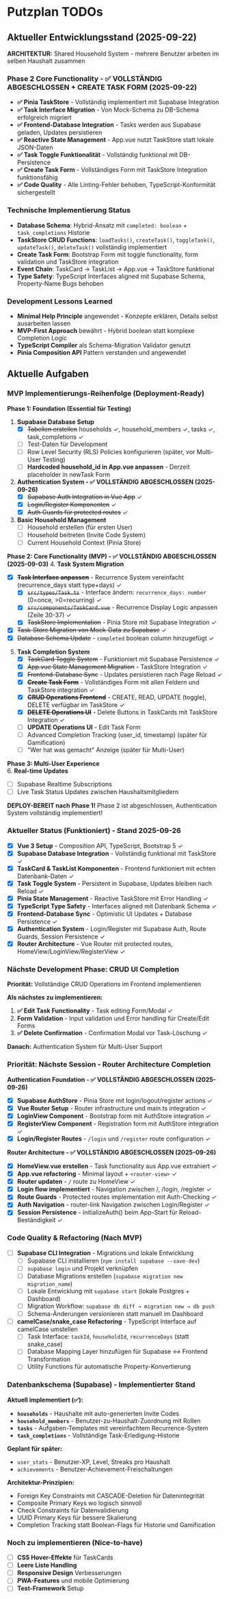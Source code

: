 # Putzplan TODOs

## Aktueller Entwicklungsstand (2025-09-22)

**ARCHITEKTUR:** Shared Household System - mehrere Benutzer arbeiten im selben Haushalt zusammen

### Phase 2 Core Functionality - ✅ VOLLSTÄNDIG ABGESCHLOSSEN + CREATE TASK FORM (2025-09-22)
- **✅ Pinia TaskStore** - Vollständig implementiert mit Supabase Integration
- **✅ Task Interface Migration** - Von Mock-Schema zu DB-Schema erfolgreich migriert  
- **✅ Frontend-Database Integration** - Tasks werden aus Supabase geladen, Updates persistieren
- **✅ Reactive State Management** - App.vue nutzt TaskStore statt lokale JSON-Daten
- **✅ Task Toggle Funktionalität** - Vollständig funktional mit DB-Persistence
- **✅ Create Task Form** - Vollständiges Form mit TaskStore Integration funktionsfähig
- **✅ Code Quality** - Alle Linting-Fehler behoben, TypeScript-Konformität sichergestellt

### Technische Implementierung Status
- **Database Schema**: Hybrid-Ansatz mit `completed: boolean` + `task_completions` Historie
- **TaskStore CRUD Functions**: `loadTasks()`, `createTask()`, `toggleTask()`, `updateTask()`, `deleteTask()` vollständig implementiert
- **Create Task Form**: Bootstrap Form mit toggle functionality, form validation und TaskStore integration
- **Event Chain**: TaskCard → TaskList → App.vue → TaskStore funktional
- **Type Safety**: TypeScript Interfaces aligned mit Supabase Schema, Property-Name Bugs behoben

### Development Lessons Learned
- **Minimal Help Principle** angewendet - Konzepte erklären, Details selbst ausarbeiten lassen
- **MVP-First Approach** bewährt - Hybrid boolean statt komplexe Completion Logic
- **TypeScript Compiler** als Schema-Migration Validator genutzt
- **Pinia Composition API** Pattern verstanden und angewendet

## Aktuelle Aufgaben

### MVP Implementierungs-Reihenfolge (Deployment-Ready)

**Phase 1: Foundation (Essential für Testing)**
1. **Supabase Database Setup**
   - [x] ~~Tabellen erstellen~~ households ✓, household_members ✓, tasks ✓, task_completions ✓
   - [ ] Test-Daten für Development
   - [ ] Row Level Security (RLS) Policies konfigurieren (später, vor Multi-User Testing)
   - [ ] **Hardcoded household_id in App.vue anpassen** - Derzeit placeholder in newTask Form

2. **Authentication System - ✅ VOLLSTÄNDIG ABGESCHLOSSEN (2025-09-26)**
   - [x] ~~Supabase Auth Integration in Vue App~~ ✓
   - [x] ~~Login/Register Komponenten~~ ✓
   - [x] ~~Auth Guards für protected routes~~ ✓

3. **Basic Household Management**
   - [ ] Household erstellen (für ersten User)
   - [ ] Household beitreten (Invite Code System)
   - [ ] Current Household Context (Pinia Store)

**Phase 2: Core Functionality (MVP) - ✅ VOLLSTÄNDIG ABGESCHLOSSEN (2025-09-03)**
4. **Task System Migration**
   - [x] ~~**Task Interface anpassen**~~ - Recurrence System vereinfacht (recurrence_days statt type+days) ✓
     - [x] ~~`src/types/Task.ts`~~ - Interface ändern: `recurrence_days: number` (0=once, >0=recurring) ✓
     - [x] ~~`src/components/TaskCard.vue`~~ - Recurrence Display Logic anpassen (Zeile 30-37) ✓
     - [x] ~~TaskStore Implementation~~ - Pinia Store mit Supabase Integration ✓
   - [x] ~~Task-Store Migration von Mock-Data zu Supabase~~ ✓
   - [x] ~~Database Schema Update~~ - `completed` boolean column hinzugefügt ✓

5. **Task Completion System** 
   - [x] ~~TaskCard Toggle System~~ - Funktioniert mit Supabase Persistence ✓
   - [x] ~~App.vue State Management Migration~~ - TaskStore Integration ✓
   - [x] ~~Frontend-Database Sync~~ - Updates persistieren nach Page Reload ✓
   - [x] ~~**Create Task Form**~~ - Vollständiges Form mit allen Feldern und TaskStore integration ✓
   - [x] ~~**CRUD Operations Frontend**~~ - CREATE, READ, UPDATE (toggle), DELETE verfügbar im TaskStore ✓
   - [x] ~~**DELETE Operations UI**~~ - Delete Buttons in TaskCards mit TaskStore Integration ✓
   - [ ] **UPDATE Operations UI** - Edit Task Form
   - [ ] Advanced Completion Tracking (user_id, timestamp) (später für Gamification)
   - [ ] "Wer hat was gemacht" Anzeige (später für Multi-User)

**Phase 3: Multi-User Experience**  
6. **Real-time Updates**
   - [ ] Supabase Realtime Subscriptions
   - [ ] Live Task Status Updates zwischen Haushaltsmitgliedern

**DEPLOY-BEREIT nach Phase 1!** Phase 2 ist abgeschlossen, Authentication System vollständig implementiert!

### Aktueller Status (Funktioniert) - Stand 2025-09-26
- [x] **Vue 3 Setup** - Composition API, TypeScript, Bootstrap 5 ✓
- [x] **Supabase Database Integration** - Vollständig funktional mit TaskStore ✓
- [x] **TaskCard & TaskList Komponenten** - Frontend funktioniert mit echten Datenbank-Daten ✓ 
- [x] **Task Toggle System** - Persistent in Supabase, Updates bleiben nach Reload ✓
- [x] **Pinia State Management** - Reactive TaskStore mit Error Handling ✓
- [x] **TypeScript Type Safety** - Interfaces aligned mit Datenbank Schema ✓
- [x] **Frontend-Database Sync** - Optimistic UI Updates + Database Persistence ✓
- [x] **Authentication System** - Login/Register mit Supabase Auth, Route Guards, Session Persistence ✓
- [x] **Router Architecture** - Vue Router mit protected routes, HomeView/LoginView/RegisterView ✓

### Nächste Development Phase: CRUD UI Completion
**Priorität:** Vollständige CRUD Operations im Frontend implementieren

**Als nächstes zu implementieren:**
1. **✅ Edit Task Functionality** - Task editing Form/Modal ✓
2. **Form Validation** - Input validation und Error handling für Create/Edit Forms
3. **✅ Delete Confirmation** - Confirmation Modal vor Task-Löschung ✓

**Danach:** Authentication System für Multi-User Support

### Priorität: Nächste Session - Router Architecture Completion

**Authentication Foundation - ✅ VOLLSTÄNDIG ABGESCHLOSSEN (2025-09-26)**
- [x] **Supabase AuthStore** - Pinia Store mit login/logout/register actions ✓
- [x] **Vue Router Setup** - Router infrastructure und main.ts integration ✓
- [x] **LoginView Component** - Bootstrap form mit AuthStore integration ✓
- [x] **RegisterView Component** - Registration form mit AuthStore integration ✓
- [x] **Login/Register Routes** - `/login` und `/register` route configuration ✓

**Router Architecture - ✅ VOLLSTÄNDIG ABGESCHLOSSEN (2025-09-26)**
- [x] **HomeView.vue erstellen** - Task functionality aus App.vue extrahiert ✓
- [x] **App.vue refactoring** - Minimal layout + `<router-view>` ✓
- [x] **Router updaten** - `/` route zu HomeView ✓
- [x] **Login flow implementiert** - Navigation zwischen /, /login, /register ✓
- [x] **Route Guards** - Protected routes implementation mit Auth-Checking ✓
- [x] **Auth Navigation** - router-link Navigation zwischen Login/Register ✓
- [x] **Session Persistence** - initializeAuth() beim App-Start für Reload-Beständigkeit ✓

### Code Quality & Refactoring (Nach MVP)
- [ ] **Supabase CLI Integration** - Migrations und lokale Entwicklung
  - [ ] Supabase CLI installieren (`npm install supabase --save-dev`)
  - [ ] `supabase login` und Projekt verknüpfen
  - [ ] Database Migrations erstellen (`supabase migration new migration_name`)
  - [ ] Lokale Entwicklung mit `supabase start` (lokale Postgres + Dashboard)
  - [ ] Migration Workflow: `supabase db diff → migration new → db push`
  - [ ] Schema-Änderungen versionieren statt manuell im Dashboard

- [ ] **camelCase/snake_case Refactoring** - TypeScript Interface auf camelCase umstellen
  - [ ] Task Interface: `taskId`, `householdId`, `recurrenceDays` (statt snake_case)
  - [ ] Database Mapping Layer hinzufügen für Supabase ↔ Frontend Transformation
  - [ ] Utility Functions für automatische Property-Konvertierung

### Datenbankschema (Supabase) - Implementierter Stand

**Aktuell implementiert (✅):**
- **`households`** - Haushalte mit auto-generierten Invite Codes
- **`household_members`** - Benutzer-zu-Haushalt-Zuordnung mit Rollen
- **`tasks`** - Aufgaben-Templates mit vereinfachtem Recurrence-System
- **`task_completions`** - Vollständige Task-Erledigung-Historie

**Geplant für später:**
- `user_stats` - Benutzer-XP, Level, Streaks pro Haushalt
- `achievements` - Benutzer-Achievement-Freischaltungen

**Architektur-Prinzipien:**
- Foreign Key Constraints mit CASCADE-Deletion für Datenintegrität
- Composite Primary Keys wo logisch sinnvoll
- Check Constraints für Datenvalidierung
- UUID Primary Keys für bessere Skalierung
- Completion Tracking statt Boolean-Flags für Historie und Gamification

### Noch zu implementieren (Nice-to-have)
- [ ] **CSS Hover-Effekte** für TaskCards
- [ ] **Leere Liste Handling**
- [ ] **Responsive Design** Verbesserungen
- [ ] **PWA-Features** und mobile Optimierung
- [ ] **Test-Framework** Setup